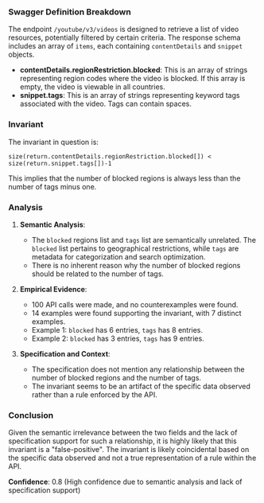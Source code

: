 ### Swagger Definition Breakdown

The endpoint `/youtube/v3/videos` is designed to retrieve a list of video resources, potentially filtered by certain criteria. The response schema includes an array of `items`, each containing `contentDetails` and `snippet` objects.

- **contentDetails.regionRestriction.blocked**: This is an array of strings representing region codes where the video is blocked. If this array is empty, the video is viewable in all countries.
- **snippet.tags**: This is an array of strings representing keyword tags associated with the video. Tags can contain spaces.

### Invariant

The invariant in question is:

`size(return.contentDetails.regionRestriction.blocked[]) < size(return.snippet.tags[])-1`

This implies that the number of blocked regions is always less than the number of tags minus one.

### Analysis

1. **Semantic Analysis**:
   - The `blocked` regions list and `tags` list are semantically unrelated. The `blocked` list pertains to geographical restrictions, while `tags` are metadata for categorization and search optimization.
   - There is no inherent reason why the number of blocked regions should be related to the number of tags.

2. **Empirical Evidence**:
   - 100 API calls were made, and no counterexamples were found.
   - 14 examples were found supporting the invariant, with 7 distinct examples.
   - Example 1: `blocked` has 6 entries, `tags` has 8 entries.
   - Example 2: `blocked` has 3 entries, `tags` has 9 entries.

3. **Specification and Context**:
   - The specification does not mention any relationship between the number of blocked regions and the number of tags.
   - The invariant seems to be an artifact of the specific data observed rather than a rule enforced by the API.

### Conclusion

Given the semantic irrelevance between the two fields and the lack of specification support for such a relationship, it is highly likely that this invariant is a "false-positive". The invariant is likely coincidental based on the specific data observed and not a true representation of a rule within the API.

**Confidence**: 0.8 (High confidence due to semantic analysis and lack of specification support)
